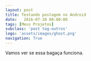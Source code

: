 ```yaml
---
layout: post
title: Testando postagem no Android
date:   2016-07-20 08:00:00
tags: [Meus Projetos]
subclass: 'post tag-outros'
logo: 'assets/images/ghost.png'
navigation: True
---
```


Vamos ver se essa bagaça funciona.